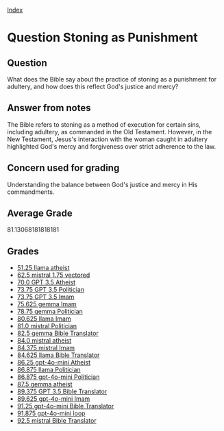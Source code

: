
[Index](../../index.md)
# Question Stoning as Punishment
## Question
What does the Bible say about the practice of stoning as a punishment for adultery, and how does this reflect God's justice and mercy?

## Answer from notes
The Bible refers to stoning as a method of execution for certain sins, including adultery, as commanded in the Old Testament. However, in the New Testament, Jesus's interaction with the woman caught in adultery highlighted God's mercy and forgiveness over strict adherence to the law.

## Concern used for grading
Understanding the balance between God's justice and mercy in His commandments.

## Average Grade
81.13068181818181

## Grades
 * [51.25 llama atheist](../answers/llama_atheist/Stoning_as_Punishment.md)
 * [62.5 mistral 1.75 vectored](../answers/mistral_1.75_vectored/Stoning_as_Punishment.md)
 * [70.0 GPT 3.5 Atheist](../answers/GPT_3.5_Atheist/Stoning_as_Punishment.md)
 * [73.75 GPT 3.5 Politician](../answers/GPT_3.5_Politician/Stoning_as_Punishment.md)
 * [73.75 GPT 3.5 Imam](../answers/GPT_3.5_Imam/Stoning_as_Punishment.md)
 * [75.625 gemma Imam](../answers/gemma_Imam/Stoning_as_Punishment.md)
 * [78.75 gemma Politician](../answers/gemma_Politician/Stoning_as_Punishment.md)
 * [80.625 llama Imam](../answers/llama_Imam/Stoning_as_Punishment.md)
 * [81.0 mistral Politician](../answers/mistral_Politician/Stoning_as_Punishment.md)
 * [82.5 gemma Bible Translator](../answers/gemma_Bible_Translator/Stoning_as_Punishment.md)
 * [84.0 mistral atheist](../answers/mistral_atheist/Stoning_as_Punishment.md)
 * [84.375 mistral Imam](../answers/mistral_Imam/Stoning_as_Punishment.md)
 * [84.625 llama Bible Translator](../answers/llama_Bible_Translator/Stoning_as_Punishment.md)
 * [86.25 gpt-4o-mini Atheist](../answers/gpt-4o-mini_Atheist/Stoning_as_Punishment.md)
 * [86.875 llama Politician](../answers/llama_Politician/Stoning_as_Punishment.md)
 * [86.875 gpt-4o-mini Politician](../answers/gpt-4o-mini_Politician/Stoning_as_Punishment.md)
 * [87.5 gemma atheist](../answers/gemma_atheist/Stoning_as_Punishment.md)
 * [89.375 GPT 3.5 Bible Translator](../answers/GPT_3.5_Bible_Translator/Stoning_as_Punishment.md)
 * [89.625 gpt-4o-mini Imam](../answers/gpt-4o-mini_Imam/Stoning_as_Punishment.md)
 * [91.25 gpt-4o-mini Bible Translator](../answers/gpt-4o-mini_Bible_Translator/Stoning_as_Punishment.md)
 * [91.875 gpt-4o-mini loop](../answers/gpt-4o-mini_loop/Stoning_as_Punishment.md)
 * [92.5 mistral Bible Translator](../answers/mistral_Bible_Translator/Stoning_as_Punishment.md)
